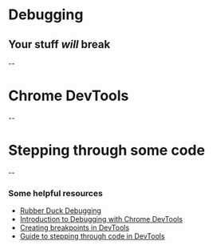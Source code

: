# Debugging
## Your stuff _will_ break

--

# Chrome DevTools

--

# Stepping through some code

--

### Some helpful resources

- [Rubber Duck Debugging](https://rubberduckdebugging.com/)
- [Introduction to Debugging with Chrome DevTools](https://developers.google.com/web/tools/chrome-devtools/javascript/)
- [Creating breakpoints in DevTools](https://developers.google.com/web/tools/chrome-devtools/javascript/breakpoints)
- [Guide to stepping through code in DevTools](https://developers.google.com/web/tools/chrome-devtools/javascript/reference#stepping)
